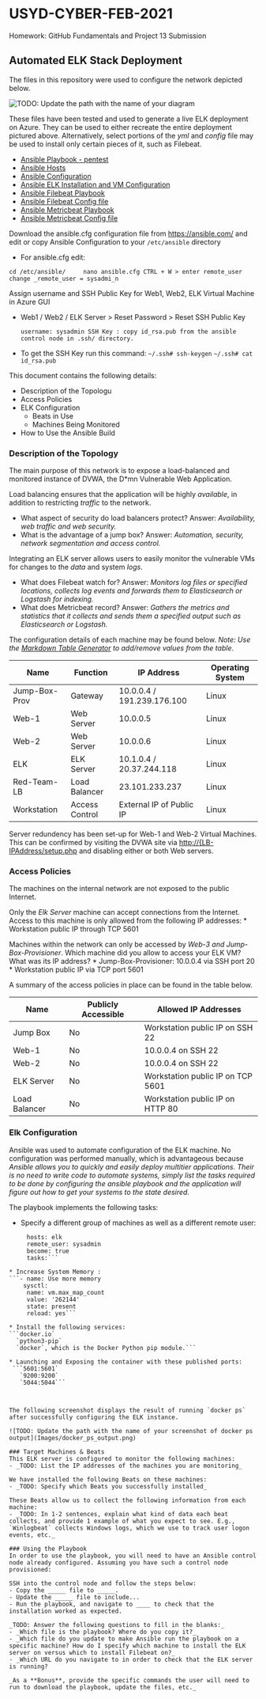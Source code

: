 # USYD-CYBER-FEB-2021
Homework: GitHub Fundamentals and Project 13 Submission
## Automated ELK Stack Deployment

The files in this repository were used to configure the network depicted below.

![TODO: Update the path with the name of your diagram](Images/diagram_filename.png)

These files have been tested and used to generate a live ELK deployment on Azure. They can be used to either recreate the entire deployment pictured above. Alternatively, select portions of the _yml_ and _config_ file may be used to install only certain pieces of it, such as Filebeat.

* [Ansible Playbook - pentest](https://github.com/CoLdFuRy/USYD-CYBER-FEB-2021/blob/main/Ansible/pentest.yml)
* [Ansible Hosts](https://github.com/CoLdFuRy/USYD-CYBER-FEB-2021/blob/main/Ansible/hosts)
* [Ansible Configuration](https://github.com/CoLdFuRy/USYD-CYBER-FEB-2021/blob/main/Ansible/ansible.cfg)
* [Ansible ELK Installation and VM Configuration]()
* [Ansible Filebeat Playbook](https://github.com/CoLdFuRy/USYD-CYBER-FEB-2021/blob/main/Ansible/ELK-Stack/metricbeat-playbook.yml)
* [Ansible Filebeat Config file](https://github.com/CoLdFuRy/USYD-CYBER-FEB-2021/blob/main/Ansible/filebeat-config.yml)
* [Ansible Metricbeat Playbook](https://github.com/CoLdFuRy/USYD-CYBER-FEB-2021/blob/main/Ansible/ELK-Stack/filebeat-playbook.yml)
* [Ansible Metricbeat Config file](https://github.com/CoLdFuRy/USYD-CYBER-FEB-2021/blob/main/Ansible/metricbeat-config.yml)

Download the ansible.cfg configuration file from <https://ansible.com/> and edit or copy Ansible Configuration to your `/etc/ansible` directory

  * For ansible.cfg edit:

   `cd /etc/ansible/	
    nano ansible.cfg
    CTRL + W > enter remote_user
    change _remote_user = sysadmi_n`

Assign username and SSH Public Key for Web1, Web2, ELK Virtual Machine in Azure GUI

  * Web1 / Web2 / ELK Server > Reset Password > Reset SSH Public Key

     `username: sysadmin
      SSH Key : copy id_rsa.pub from the ansible control node in .ssh/ directory.`

  * To get the SSH Key run this command:
       `~/.ssh# ssh-keygen`
       `~/.ssh# cat id_rsa.pub`


This document contains the following details:
- Description of the Topologu
- Access Policies
- ELK Configuration
  - Beats in Use
  - Machines Being Monitored
- How to Use the Ansible Build


### Description of the Topology

The main purpose of this network is to expose a load-balanced and monitored instance of DVWA, the D*mn Vulnerable Web Application.

Load balancing ensures that the application will be highly _available_, in addition to restricting _traffic_ to the network.
* What aspect of security do load balancers protect?
    Answer: _Availability, web traffic and web security._
* What is the advantage of a jump box?
    Answer: _Automation, security, network segmentation and access control._

Integrating an ELK server allows users to easily monitor the vulnerable VMs for changes to the _data_ and system _logs_.
* What does Filebeat watch for?
    Answer: _Monitors log files or specified locations, collects log events and forwards them to Elasticsearch or Logstash for indexing._
* What does Metricbeat record?
    Answer: _Gathers the metrics and statistics that it collects and sends them a specified output such as Elasticsearch or Logstash._

The configuration details of each machine may be found below.
_Note: Use the [Markdown Table Generator](http://www.tablesgenerator.com/markdown_tables) to add/remove values from the table_.

| Name          | Function       | IP Address                 | Operating System |
|---------------|----------------|----------------------------|------------------|
| Jump-Box-Prov | Gateway        | 10.0.0.4 / 191.239.176.100 | Linux            |
| Web-1         | Web Server     | 10.0.0.5                   | Linux            |
| Web-2         | Web Server     | 10.0.0.6                   | Linux            |
| ELK           | ELK Server     | 10.1.0.4 / 20.37.244.118   | Linux            |
| Red-Team-LB   | Load Balancer  | 23.101.233.237             | Linux            |
| Workstation   | Access Control | External IP of Public IP   | Linux            |

Server redundency has been set-up for Web-1 and Web-2 Virtual Machines.
This can be confirmed by visiting the DVWA site via <http://{LB-IPAddress/setup.php> and disabling either or both Web servers.


### Access Policies

The machines on the internal network are not exposed to the public Internet. 

Only the _Elk Server_ machine can accept connections from the Internet. Access to this machine is only allowed from the following IP addresses:
    * Workstation public IP through TCP 5601

Machines within the network can only be accessed by _Web-3 and Jump-Box-Provisioner_.
    Which machine did you allow to access your ELK VM? What was its IP address?
    * Jump-Box-Provisioner: 10.0.0.4 via SSH port 20
    * Workstation public IP via TCP port 5601

A summary of the access policies in place can be found in the table below.

| Name          | Publicly Accessible | Allowed IP Addresses              |
|---------------|---------------------|-----------------------------------|
| Jump Box      | No                  | Workstation public IP on SSH 22   |
| Web-1         | No                  | 10.0.0.4 on SSH 22                |
| Web-2         | No                  | 10.0.0.4 on SSH 22                |
| ELK Server    | No                  | Workstation public IP on TCP 5601 |
| Load Balancer | No                  | Workstation public IP on HTTP 80  |


### Elk Configuration

Ansible was used to automate configuration of the ELK machine. No configuration was performed manually, which is advantageous because _Ansible allows you to quickly and easily deploy multitier applications. Their is no need to write code to automate systems, simply list the tasks required to be done by configuring the ansible playbook and the application will figure out how to get your systems to the state desired._

The playbook implements the following tasks:
* Specify a different group of machines as well as a different remote user:
 ```- name: Config elk VM with Docker
      hosts: elk
      remote_user: sysadmin
      become: true
      tasks:```
    
* Increase System Memory : 
 ```- name: Use more memory
     sysctl:
      name: vm.max_map_count
      value: '262144'
      state: present
      reload: yes```

* Install the following services:
 ```docker.io`
   `python3-pip`
   `docker`, which is the Docker Python pip module.```

* Launching and Exposing the container with these published ports:
  ```5601:5601` 
    `9200:9200`
    `5044:5044```



The following screenshot displays the result of running `docker ps` after successfully configuring the ELK instance.

![TODO: Update the path with the name of your screenshot of docker ps output](Images/docker_ps_output.png)

### Target Machines & Beats
This ELK server is configured to monitor the following machines:
- _TODO: List the IP addresses of the machines you are monitoring_

We have installed the following Beats on these machines:
- _TODO: Specify which Beats you successfully installed_

These Beats allow us to collect the following information from each machine:
- _TODO: In 1-2 sentences, explain what kind of data each beat collects, and provide 1 example of what you expect to see. E.g., `Winlogbeat` collects Windows logs, which we use to track user logon events, etc._

### Using the Playbook
In order to use the playbook, you will need to have an Ansible control node already configured. Assuming you have such a control node provisioned: 

SSH into the control node and follow the steps below:
- Copy the _____ file to _____.
- Update the _____ file to include...
- Run the playbook, and navigate to ____ to check that the installation worked as expected.

_TODO: Answer the following questions to fill in the blanks:_
- _Which file is the playbook? Where do you copy it?_
- _Which file do you update to make Ansible run the playbook on a specific machine? How do I specify which machine to install the ELK server on versus which to install Filebeat on?_
- _Which URL do you navigate to in order to check that the ELK server is running?

_As a **Bonus**, provide the specific commands the user will need to run to download the playbook, update the files, etc._
